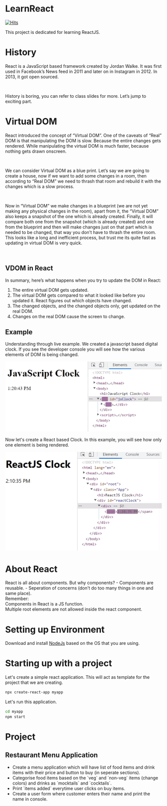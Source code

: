 # LearnReact
[![Hits](https://hits.seeyoufarm.com/api/count/incr/badge.svg?url=https%3A%2F%2Fgithub.com%2FUnpredictablePrashant%2FLearnReact&count_bg=%2379C83D&title_bg=%23555555&icon=&icon_color=%23E7E7E7&title=hits&edge_flat=false)](https://hits.seeyoufarm.com)<br>

<p>This project is dedicated for learning ReactJS.</p>


# History
<p>React is a JavaScript based framework created by Jordan Walke. It was first used in Facebook’s News feed in 2011 and later on in Instagram in 2012. In 2013, it got open sourced.</p><br>
<p>History is boring, you can refer to class slides for more. Let’s jump to exciting part.</p>

# Virtual DOM
<p>React introduced the concept of “Virtual DOM”. One of the caveats of “Real” DOM is that manipulating the DOM is slow. Because the entire changes gets rendered. While manipulating the virtual DOM is much faster, because nothing gets drawn onscreen.</p><br>
<p>We can consider Virtual DOM as a blue print. Let’s say we are going to create a house, now if we want to add some changes in a room, then according to “Real DOM” we need to thrash that room and rebuild it with the changes which is a slow process.</p><br>
<p>Now in “Virtual DOM” we make changes in a blueprint (we are not yet making any physical changes in the room), apart from it, the “Virtual DOM” also keeps a snapshot of the one which is already created. Finally, it will compare both one from the snapshot (which is already created) and one from the blueprint and then will make changes just on that part which is needed to be changed, that way you don’t have to thrash the entire room. 
This looks like a long and inefficient process, but trust me its quite fast as updating in virtual DOM is very quick.</p><br>

## VDOM in React
In summary, here’s what happens when you try to update the DOM in React:
<ol>
<li>The entire virtual DOM gets updated.</li>
<li>The virtual DOM gets compared to what it looked like before you updated it. React figures out which objects have changed.</li>
<li>The changed objects, and the changed objects only, get updated on the real DOM.</li>
<li>Changes on the real DOM cause the screen to change.</li>
</ol>

## Example
<p>Understanding through live example. We created a javascript based digital clock. If you see the developer console you will see how the various elements of DOM is being changed.</p>

![Javascript Clock](/images/clockJS.gif "Javascript Clock")
<br>
<p>Now let's create a React based Clock. In this example, you will see how  only one element is being rendered.</p>

![ReactJS Clock](/images/clockReact.gif "ReactJS Clock")

# About React
React is all about components. But why components? - Components are reusable. - Seperation of concerns (don't do too many things in one and same place).<br>
Remember: <br>
Components in React is a JS function.<br>
Multiple root elements are not allowed inside the react component.

# Setting up Environment

<p>
Download and install <a href="https://nodejs.org/en/download/">NodeJs</a> based on the OS that you are using.
</p>

# Starting up with a project

Let's create a simple react application. This will act as template for the project that we are creating.

```bash
npx create-react-app myapp
```

Let's run this application.

```bash
cd myapp
npm start
```

# Project

## Restaurant Menu Application

<p>
<ul>
<li>Create a menu application which will have list of food items and drink items with their price and button to buy (in seperate sections).</li>
<li>Categorise food items based on the `veg` and `non-veg` items (change colors) and drinks as `mocktails` and `cocktails`.</li>
<li>Print `items added` everytime user clicks on buy items. </li>
<li>Create a user form where customer enters their name and print the name in console.</li>
</ul>
</p>